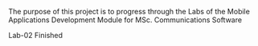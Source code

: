 The purpose of this project is to progress through the Labs of the Mobile Applications Development Module for MSc. Communications Software

Lab-02 Finished

